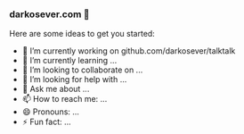 ### darkosever.com 👋

Here are some ideas to get you started:

- 🔭 I’m currently working on github.com/darkosever/talktalk
- 🌱 I’m currently learning ...
- 👯 I’m looking to collaborate on ...
- 🤔 I’m looking for help with ...
- 💬 Ask me about ...
- 📫 How to reach me: ...
- 😄 Pronouns: ...
- ⚡ Fun fact: ...
